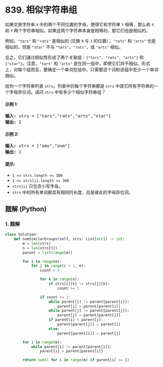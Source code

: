 # 839. 相似字符串组
如果交换字符串 `X` 中的两个不同位置的字母，使得它和字符串 `Y` 相等，那么称 `X` 和 `Y` 两个字符串相似。如果这两个字符串本身是相等的，那它们也是相似的。

例如，`"tars"` 和 `"rats"` 是相似的 (交换 `0` 与 `2` 的位置)； `"rats"` 和 `"arts"` 也是相似的，但是 `"star"` 不与 `"tars"`，`"rats"`，或 `"arts"` 相似。

总之，它们通过相似性形成了两个关联组：`{"tars", "rats", "arts"}` 和 `{"star"}`。注意，`"tars"` 和 `"arts"` 是在同一组中，即使它们并不相似。形式上，对每个组而言，要确定一个单词在组中，只需要这个词和该组中至少一个单词相似。

给你一个字符串列表 `strs`。列表中的每个字符串都是 `strs` 中其它所有字符串的一个字母异位词。请问 `strs` 中有多少个相似字符串组？

#### 示例 1:
<pre>
<strong>输入:</strong> strs = ["tars","rats","arts","star"]
<strong>输出:</strong> 2
</pre>

#### 示例 2:
<pre>
<strong>输入:</strong> strs = ["omv","ovm"]
<strong>输出:</strong> 1
</pre>

#### 提示:
* `1 <= strs.length <= 300`
* `1 <= strs[i].length <= 300`
* `strs[i]` 只包含小写字母。
* `strs` 中的所有单词都具有相同的长度，且是彼此的字母异位词。

## 题解 (Python)

### 1. 题解
```Python
class Solution:
    def numSimilarGroups(self, strs: List[str]) -> int:
        m = len(strs)
        n = len(strs[0])
        parent = list(range(m))

        for i in range(m):
            for j in range(i + 1, m):
                count = 0

                for k in range(n):
                    if strs[i][k] != strs[j][k]:
                        count += 1

                if count <= 2:
                    while parent[i] != parent[parent[i]]:
                        parent[i] = parent[parent[i]]
                    while parent[j] != parent[parent[j]]:
                        parent[j] = parent[parent[j]]
                    if parent[i] < parent[j]:
                        parent[parent[j]] = parent[i]
                    else:
                        parent[parent[i]] = parent[j]

        for i in range(m):
            while parent[i] != parent[parent[i]]:
                parent[i] = parent[parent[i]]

        return sum(1 for i in range(m) if parent[i] == i)
```
